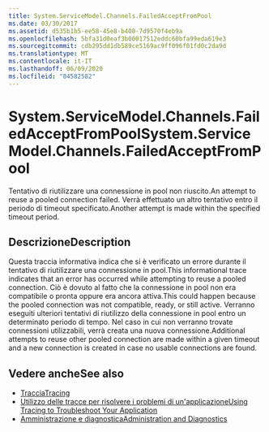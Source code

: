 ```yaml
---
title: System.ServiceModel.Channels.FailedAcceptFromPool
ms.date: 03/30/2017
ms.assetid: d535b1b5-ee58-45e8-b400-7d9570f4eb9a
ms.openlocfilehash: 5bfa31d0eaf3b00017512eddc60bfa99eda619e3
ms.sourcegitcommit: cdb295dd1db589ce5169ac9ff096f01fd0c2da9d
ms.translationtype: MT
ms.contentlocale: it-IT
ms.lasthandoff: 06/09/2020
ms.locfileid: "84582582"
---
```

# <a name="systemservicemodelchannelsfailedacceptfrompool"></a><span data-ttu-id="f8f40-102">System.ServiceModel.Channels.FailedAcceptFromPool</span><span class="sxs-lookup"><span data-stu-id="f8f40-102">System.ServiceModel.Channels.FailedAcceptFromPool</span></span>
<span data-ttu-id="f8f40-103">Tentativo di riutilizzare una connessione in pool non riuscito.</span><span class="sxs-lookup"><span data-stu-id="f8f40-103">An attempt to reuse a pooled connection failed.</span></span> <span data-ttu-id="f8f40-104">Verrà effettuato un altro tentativo entro il periodo di timeout specificato.</span><span class="sxs-lookup"><span data-stu-id="f8f40-104">Another attempt is made within the specified timeout period.</span></span>  
  
## <a name="description"></a><span data-ttu-id="f8f40-105">Descrizione</span><span class="sxs-lookup"><span data-stu-id="f8f40-105">Description</span></span>  
 <span data-ttu-id="f8f40-106">Questa traccia informativa indica che si è verificato un errore durante il tentativo di riutilizzare una connessione in pool.</span><span class="sxs-lookup"><span data-stu-id="f8f40-106">This informational trace indicates that an error has occurred while attempting to reuse a pooled connection.</span></span> <span data-ttu-id="f8f40-107">Ciò è dovuto al fatto che la connessione in pool non era compatibile o pronta oppure era ancora attiva.</span><span class="sxs-lookup"><span data-stu-id="f8f40-107">This could happen because the pooled connection was not compatible, ready, or still active.</span></span> <span data-ttu-id="f8f40-108">Verranno eseguiti ulteriori tentativi di riutilizzo della connessione in pool entro un determinato periodo di tempo. Nel caso in cui non verranno trovate connessioni utilizzabili, verrà creata una nuova connessione.</span><span class="sxs-lookup"><span data-stu-id="f8f40-108">Additional attempts to reuse other pooled connection are made within a given timeout and a new connection is created in case no usable connections are found.</span></span>  
  
## <a name="see-also"></a><span data-ttu-id="f8f40-109">Vedere anche</span><span class="sxs-lookup"><span data-stu-id="f8f40-109">See also</span></span>

- [<span data-ttu-id="f8f40-110">Traccia</span><span class="sxs-lookup"><span data-stu-id="f8f40-110">Tracing</span></span>](index.md)
- [<span data-ttu-id="f8f40-111">Utilizzo delle tracce per risolvere i problemi di un'applicazione</span><span class="sxs-lookup"><span data-stu-id="f8f40-111">Using Tracing to Troubleshoot Your Application</span></span>](using-tracing-to-troubleshoot-your-application.md)
- [<span data-ttu-id="f8f40-112">Amministrazione e diagnostica</span><span class="sxs-lookup"><span data-stu-id="f8f40-112">Administration and Diagnostics</span></span>](../index.md)
